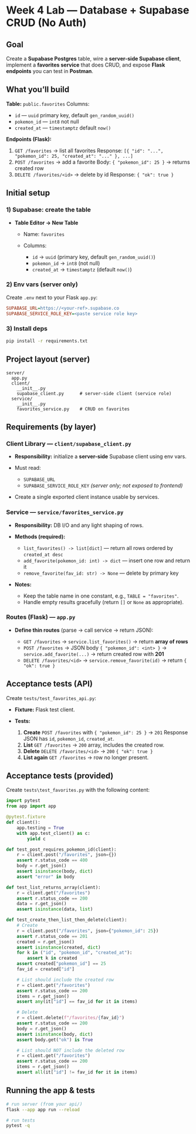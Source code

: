 # Week 4 Lab — Database + Supabase CRUD (No Auth)

## Goal

Create a **Supabase Postgres** table, wire a **server-side Supabase client**, implement a **favorites service** that does CRUD, and expose **Flask endpoints** you can test in **Postman**.


## What you’ll build

**Table:** `public.favorites`
Columns:

* `id` — `uuid` primary key, default `gen_random_uuid()`
* `pokemon_id` — `int8` not null
* `created_at` — `timestamptz` default `now()`


**Endpoints (Flask):**

1. `GET /favorites` → list all favorites
   Response: `[{ "id": "...", "pokemon_id": 25, "created_at": "..." }, ...]`
2. `POST /favorites` → add a favorite
   Body: `{ "pokemon_id": 25 }` → returns created row
3. `DELETE /favorites/<id>` → delete by id
   Response: `{ "ok": true }`


## Initial setup

### 1) Supabase: create the table

* **Table Editor → New Table**

  * Name: `favorites`
  * Columns:

    * `id` → `uuid` (primary key, default `gen_random_uuid()`)
    * `pokemon_id` → `int8` (not null)
    * `created_at` → `timestamptz` (default `now()`)

### 2) Env vars (server only)

Create `.env` next to your Flask `app.py`:

```ini
SUPABASE_URL=https://<your-ref>.supabase.co
SUPABASE_SERVICE_ROLE_KEY=<paste service role key>
```

### 3) Install deps

```bash
pip install -r requirements.txt
```


## Project layout (server)

```
server/
  app.py
  client/
    __init__.py
    supabase_client.py      # server-side client (service role)
  service/
    __init__.py
    favorites_service.py    # CRUD on favorites
```


## Requirements (by layer)

### Client Library — `client/supabase_client.py`

* **Responsibility:** initialize a **server-side** Supabase client using env vars.
* Must read:

  * `SUPABASE_URL`
  * `SUPABASE_SERVICE_ROLE_KEY` *(server only; not exposed to frontend)*
* Create a single exported client instance usable by services.


### Service — `service/favorites_service.py`

* **Responsibility:** DB I/O and any light shaping of rows.
* **Methods (required):**

  * `list_favorites() -> list[dict]` — return all rows ordered by `created_at desc`
  * `add_favorite(pokemon_id: int) -> dict` — insert one row and return it
  * `remove_favorite(fav_id: str) -> None` — delete by primary key
* **Notes:**

  * Keep the table name in one constant, e.g., `TABLE = "favorites"`.
  * Handle empty results gracefully (return `[]` or `None` as appropriate).


### Routes (Flask) — `app.py`

* **Define thin routes** (parse → call service → return JSON):

  * `GET /favorites` → `service.list_favorites()` → return **array of rows**
  * `POST /favorites` → JSON body `{ "pokemon_id": <int> }` → `service.add_favorite(...)` → return created row with **201**
  * `DELETE /favorites/<id>` → `service.remove_favorite(id)` → return `{ "ok": true }`


## Acceptance tests (API)

Create `tests/test_favorites_api.py`:

* **Fixture:** Flask test client.
* **Tests:**

  1. **Create**
     `POST /favorites` with `{ "pokemon_id": 25 }` → `201`
     Response JSON has `id`, `pokemon_id`, `created_at`.
  2. **List**
     `GET /favorites` → `200` array, includes the created row.
  3. **Delete**
     `DELETE /favorites/<id>` → `200` `{ "ok": true }`
  4. **List again**
     `GET /favorites` → row no longer present.

## Acceptance tests (provided)

Create `tests\test_favorites.py` with the following content:

```python
import pytest
from app import app

@pytest.fixture
def client():
    app.testing = True
    with app.test_client() as c:
        yield c

def test_post_requires_pokemon_id(client):
    r = client.post("/favorites", json={})
    assert r.status_code == 400
    body = r.get_json()
    assert isinstance(body, dict)
    assert "error" in body

def test_list_returns_array(client):
    r = client.get("/favorites")
    assert r.status_code == 200
    data = r.get_json()
    assert isinstance(data, list)

def test_create_then_list_then_delete(client):
    # Create
    r = client.post("/favorites", json={"pokemon_id": 25})
    assert r.status_code == 201
    created = r.get_json()
    assert isinstance(created, dict)
    for k in ("id", "pokemon_id", "created_at"):
        assert k in created
    assert created["pokemon_id"] == 25
    fav_id = created["id"]

    # List should include the created row
    r = client.get("/favorites")
    assert r.status_code == 200
    items = r.get_json()
    assert any(it["id"] == fav_id for it in items)

    # Delete
    r = client.delete(f"/favorites/{fav_id}")
    assert r.status_code == 200
    body = r.get_json()
    assert isinstance(body, dict)
    assert body.get("ok") is True

    # List should NOT include the deleted row
    r = client.get("/favorites")
    assert r.status_code == 200
    items = r.get_json()
    assert all(it["id"] != fav_id for it in items)
```


## Running the app & tests

```bash
# run server (from your api/)
flask --app app run --reload

# run tests
pytest -q
```
